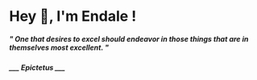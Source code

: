 <h1 title="head"> Hey 👋, I'm Endale !</h1>

**<h5><i>" One that desires to excel should endeavor in those things that are in themselves most excellent. "</i></h5>**

*<b>___ Epictetus ___</b>*

